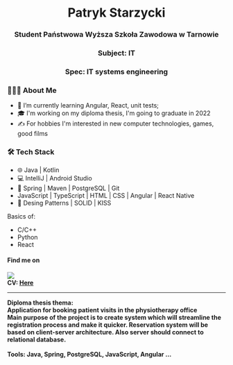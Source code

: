 <h1 align="center">Patryk Starzycki</h1>

<h3 align="center">Student Państwowa Wyższa Szkoła Zawodowa w Tarnowie</h3>
<h3 align="center">Subject: IT</h3>
<h3 align="center">Spec: IT systems engineering</h3>

<h3> 👨🏻‍💻 About Me </h3>

- 🔭  I’m currently learning Angular, React, unit tests;
- 🎓  I'm working on my diploma thesis, I'm going to graduate in 2022
- ✍️  For hobbies I'm interested in new computer technologies, games, good films

<h3>🛠 Tech Stack</h3>

- 🌐  Java | Kotlin 
- 💻  IntelliJ | Android Studio
- 🔧  Spring | Maven | PostgreSQL | Git
- JavaScript | TypeScript | HTML | CSS | Angular | React Native
- :blue_book: Desing Patterns | SOLID | KISS

Basics of:
- C/C++
- Python
- React

<h4>Find me on</h4>
<a href="https://www.linkedin.com/in/patryk-starzycki/"><img src="https://img.shields.io/badge/LinkedIn-0077B5?style=for-the-badge&logo=linkedin&logoColor=white" /></a><br>
<b>CV: <a href="https://github.com/fay3r/fay3r/blob/main/PatrykStarzyckiCv_new.pdf">Here</a>

***
Diploma thesis thema:<br>
 <b> Application for booking patient visits in the physiotherapy office </b><br>
Main purpose of the project is to create system which will streamline the registration process and make it quicker.
Reservation system will be based on client-server architecture. Also server should connect to relational database. <br> <br>
<b> Tools: Java, Spring, PostgreSQL, JavaScript, Angular ... </b>

